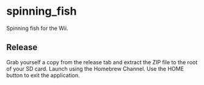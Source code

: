 # spinning_fish
Spinning fish for the Wii.

## Release
Grab yourself a copy from the release tab and extract the ZIP file to the root of your SD card. Launch using the Homebrew Channel. Use the HOME button to exit the application.
